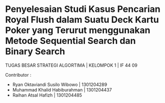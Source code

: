 # Penyelesaian Studi Kasus Pencarian Royal Flush dalam Suatu Deck Kartu Poker yang Terurut menggunakan Metode Sequential Search dan Binary Search

TUGAS BESAR STRATEGI ALGORTIMA | KELOMPOK 1 | IF 44 09

Contributor :
- Ryan Oktaviandi Susilo Wibowo				| 1301204289          
- Muhammad Khalid Habiburahman  			| 1301204437            
- Raihan Atsal Hafizh 					| 1301204485          
